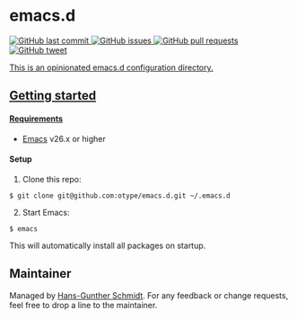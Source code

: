 # emacs.d

<p>
	<a href="https://github.com/otype/emacs.d/commits/master">
	<img src="https://img.shields.io/github/last-commit/otype/emacs.d.svg?style=flat-square&logo=github&logoColor=white" alt="GitHub last commit">
    <a href="https://github.com/otype/emacs.d/issues">
    <img src="https://img.shields.io/github/issues-raw/otype/emacs.d.svg?style=flat-square&logo=github&logoColor=white" alt="GitHub issues">
    <a href="https://github.com/otype/emacs.d/pulls">
    <img src="https://img.shields.io/github/issues-pr-raw/otype/emacs.d.svg?style=flat-square&logo=github&logoColor=white" alt="GitHub pull requests">
    <a href="https://twitter.com/intent/tweet?text=Try this Emacs configuration:&url=https%3A%2F%2Fgithub.com%2Fotype%2Femacs.d">
    <img src="https://img.shields.io/twitter/url/https/github.com/otype/emacs.d.svg?style=flat-square&logo=twitter" alt="GitHub tweet">
</p>

This is an opinionated emacs.d configuration directory.

## Getting started

#### Requirements

- [Emacs](https://www.gnu.org/software/emacs/) v26.x or higher

#### Setup

1. Clone this repo:

```console
$ git clone git@github.com:otype/emacs.d.git ~/.emacs.d
```

2. Start Emacs:

```console
$ emacs
```

This will automatically install all packages on startup.

## Maintainer

Managed by [Hans-Gunther Schmidt](mailto:hans@otype.de). For any feedback or change requests, feel free to drop a line to the maintainer.
